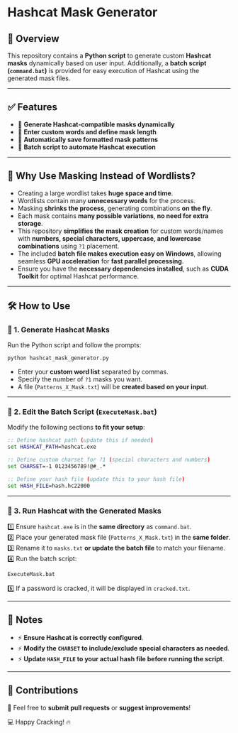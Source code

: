 # Hashcat Mask Generator

## 📌 Overview

This repository contains a **Python script** to generate custom **Hashcat masks** dynamically based on user input. Additionally, a **batch script (`command.bat`)** is provided for easy execution of Hashcat using the generated mask files.

---

## ✅ Features

- 🔹 **Generate Hashcat-compatible masks dynamically**
- 🔹 **Enter custom words and define mask length**
- 🔹 **Automatically save formatted mask patterns**
- 🔹 **Batch script to automate Hashcat execution**

---

## 🔹 Why Use Masking Instead of Wordlists?

- Creating a large wordlist takes **huge space and time**.
- Wordlists contain many **unnecessary words** for the process.
- Masking **shrinks the process**, generating combinations **on the fly**.
- Each mask contains **many possible variations**, **no need for extra storage**.
- This repository **simplifies the mask creation** for custom words/names with **numbers, special characters, uppercase, and lowercase combinations** using `?1` placement.
- The included **batch file makes execution easy on Windows**, allowing seamless **GPU acceleration** for **fast parallel processing**.
- Ensure you have the **necessary dependencies installed**, such as **CUDA Toolkit** for optimal Hashcat performance.

---

## 🛠️ How to Use

### 🔹 1. Generate Hashcat Masks

Run the Python script and follow the prompts:

```bash
python hashcat_mask_generator.py
```

- Enter your **custom word list** separated by commas.
- Specify the number of `?1` masks you want.
- A file (`Patterns_X_Mask.txt`) will be **created based on your input**.

---

### 🔹 2. Edit the Batch Script (`ExecuteMask.bat`)

Modify the following sections **to fit your setup**:

```bat
:: Define hashcat path (update this if needed)
set HASHCAT_PATH=hashcat.exe

:: Define custom charset for ?1 (special characters and numbers)
set CHARSET=-1 0123456789!@#_.*

:: Define your hash file (update this to your hash file)
set HASH_FILE=hash.hc22000
```

---

### 🔹 3. Run Hashcat with the Generated Masks

1️⃣ Ensure `hashcat.exe` is in the **same directory** as `command.bat`.<br>
2️⃣ Place your generated mask file (`Patterns_X_Mask.txt`) in the **same folder**.<br>
3️⃣ Rename it to `masks.txt` **or update the batch file** to match your filename.<br>
4️⃣ Run the batch script:

```bat
ExecuteMask.bat
```

5️⃣ If a password is cracked, it will be displayed in `cracked.txt`.

---

## 📝 Notes

- ⚡ **Ensure Hashcat is correctly configured**.
- ⚡ **Modify the `CHARSET` to include/exclude special characters as needed**.
- ⚡ **Update `HASH_FILE` to your actual hash file before running the script**.

---

## 🤝 Contributions

🚀 Feel free to **submit pull requests** or **suggest improvements**!

💻 Happy Cracking! 🔥


